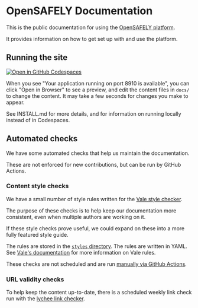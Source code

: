 # OpenSAFELY Documentation

This is the public documentation for using the [OpenSAFELY platform](https://www.opensafely.org/).

It provides information on how to get set up with and use the platform.

## Running the site

[![Open in GitHub Codespaces](https://github.com/codespaces/badge.svg)](https://codespaces.new/opensafely/documentation)

When you see "Your application running on port 8910 is available",
you can click "Open in Browser" to see a preview,
and edit the content files in `docs/` to change the content.
It may take a few seconds for changes you make to appear.

See INSTALL.md for more details,
and for information on running locally instead of in Codespaces.

## Automated checks

We have some automated checks that help us maintain the documentation.

These are not enforced for new contributions,
but can be run by GitHub Actions.

### Content style checks

We have a small number of style rules written for the [Vale style checker](https://github.com/errata-ai/vale).

The purpose of these checks is to help keep our documentation more consistent,
even when multiple authors are working on it.

If these style checks prove useful,
we could expand on these into a more fully featured style guide.

The rules are stored in the [`styles` directory](styles/).
The rules are written in YAML.
See [Vale's documentation](https://vale.sh/docs/) for more information on Vale rules.

These checks are not scheduled
and are run [manually via GitHub Actions](https://github.com/opensafely/documentation/actions/workflows/check_vale.yml).

### URL validity checks

To help keep the content up-to-date,
there is a scheduled weekly link check
run with the [lychee link checker](https://github.com/lycheeverse/lychee/).
